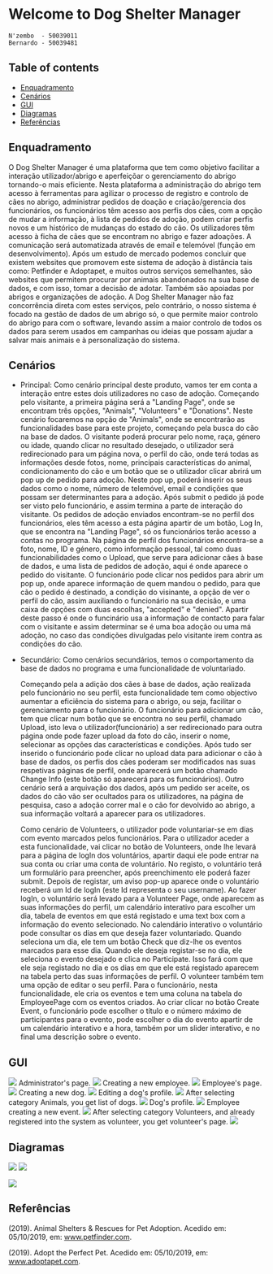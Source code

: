 # Welcome to Dog Shelter Manager

	N'zembo  - 50039011
	Bernardo - 50039481
	
## Table of contents

* [Enquadramento](#Enquadramento)
* [Cenários](#Cenários)
* [GUI](#GUI)
* [Diagramas](#Diagramas)
* [Referências](#Referências)	
	 
## Enquadramento
	
  O Dog Shelter Manager é uma plataforma que tem como objetivo facilitar a interação utilizador/abrigo e aperfeiçõar  o gerenciamento do abrigo tornando-o mais eficiente. Nesta plataforma a administração do abrigo tem acesso à ferramentas para agilizar o processo de registro e controlo de cães no abrigo, administrar pedidos de doação e criação/gerencia dos funcionários, os funcionários têm acesso aos perfis dos cães, com a opção de mudar a informação, à lista de pedidos de adoção, podem criar perfis novos e um histórico de mudanças do estado do cão. Os utilizadores têm acesso à ficha de cães que se encontram no abrigo e fazer adoações. A comunicação será automatizada  através de email e telemóvel (função em desenvolvimento).
Após um estudo de mercado podemos concluir que existem websites que promovem este sistema de adoção à distância tais como:
Petfinder e Adoptapet, e muitos outros serviços semelhantes, são websites que permitem procurar por animais abandonados na sua base de dados, e com isso, tomar a decisão de adotar. Também são apoiadas por abrigos e organizações de adoção. A Dog Shelter Manager não faz concorrência direta com estes serviços, pelo contrário, o nosso sistema é focado na gestão de dados de um abrigo só, o que permite maior controlo do abrigo para com o software, levando assim a maior controlo de todos os dados para serem usados em campanhas ou ideias que possam ajudar a salvar mais animais e à personalização do sistema.





## Cenários
* Principal:
	Como cenário principal deste produto, vamos ter em conta a interação entre estes dois utilizadores no caso de adoção. Começando pelo visitante, a primeira página será a "Landing Page", onde se encontram três opções, "Animals", "Volunteers" e "Donations". Neste cenário focaremos na opção de "Animals", onde se encontrarão as funcionalidades base para este projeto, começando pela busca do cão na base de dados. O visitante poderá procurar pelo nome, raça, género ou idade, quando clicar no resultado desejado, o utilizador será redirecionado para um página nova, o perfil do cão, onde terá todas as informações desde fotos, nome, princípais características do animal, condicionamento do cão e um botão que se o utilizador clicar abrirá um pop up de pedido para adoção. 
	Neste pop up, poderá inserir os seus dados como o nome, número de telemóvel, email e condições que possam ser determinantes para a adoção. Após submit o pedido já pode ser visto pelo funcionário, e assim termina a parte de interação do visitante. Os pedidos de adoção enviados encontram-se no perfil dos funcionários, eles têm acesso a esta página apartir de um botão, Log In, que se encontra na "Landing Page", só os funcionários terão acesso a contas no programa. Na página de perfil dos funcionários encontra-se a foto, nome, ID e género, como informação pessoal, tal como duas funcionabilidades como o Upload, que serve para adicionar cães à base de dados, e uma lista de pedidos de adoção, aqui é onde aparece o pedido do visitante. 
	O funcionário pode clicar nos pedidos para abrir um pop up, onde aparece informação de quem mandou o pedido, para que cão o pedido é destinado, a condição do visinante, a opção de ver o perfil do cão, assim auxiliando o funcionário na sua decisão, e uma caixa de opções com duas escolhas, "accepted" e "denied". Apartir deste passo é onde o funcinário usa a informação de contacto para falar com o visitante e assim determinar se é uma boa adoção ou uma má adoção, no caso das condições divulgadas pelo visitante irem contra as condições do cão.   
 
* Secundário:
	Como cenários secundários, temos o comportamento da base de dados no programa e uma funcionalidade de voluntariado.

	Começando pela a adição dos cães à base de dados, ação realizada pelo funcionário no seu perfil, esta funcionalidade tem como objectivo aumentar a eficiência do sistema para o abrigo, ou seja, facilitar o gerenciamento para o funcionário.
O funcionário para adicionar um cão, tem que clicar num botão que se encontra no seu perfil, chamado Upload, isto leva o utilizador(funcionário) a ser redirecionado para outra página onde pode fazer upload da foto do cão, inserir o nome, selecionar as opções das características e condições. Após tudo ser inserido o funcionário pode clicar no upload data para adicionar o cão à base de dados, os perfis dos cães poderam ser modificados nas suas respetivas páginas de perfil, onde aparecerá um botão chamado Change Info (este botão só aparecerá para os funcionários).
	Outro cenário será a arquivação dos dados, após um pedido ser aceite, os dados do cão vão ser ocultados para os utilizadores, na página de pesquisa, caso a adoção correr mal e o cão for devolvido ao abrigo, a sua informação voltará a aparecer para os utilizadores.
	
	Como cenário de Volunteers, o utilizador pode voluntariar-se em dias com evento marcados pelos funcionários.
Para o utilizador aceder a esta funcionalidade, vai clicar no botão de Volunteers, onde lhe levará para a página de logIn dos voluntários, apartir daqui ele pode entrar na sua conta ou criar uma conta de voluntário.
No registo, o voluntário terá um formulário para preencher, após preenchimento ele poderá fazer submit. Depois de registar, um aviso pop-up aparece onde o voluntário receberá um Id de logIn (este Id representa o seu username). Ao fazer logIn, o voluntário será levado para a Volunteer Page, onde aparecem as suas informações do perfil, um calendário interativo para escolher um dia, tabela de eventos em que está registado e uma text box com a informação do evento selecionado. No calendário interativo o voluntário pode consultar os dias em que deseja  fazer voluntariado. Quando seleciona um dia, ele tem um botão Check que diz-lhe os eventos marcados para esse dia. Quando ele deseja registar-se no dia, ele seleciona o evento desejado e clica no Participate. Isso fará com que ele seja registado no dia e os dias em que ele está registado aparecem na tabela perto das suas informações de perfil. O volunteer também tem uma opção de editar o seu perfil.
Para o funcionário, nesta funcionalidade, ele cria os eventos e tem uma coluna na tabela do EmployeePage com os eventos criados.
Ao criar clicar no botão Create Event, o funcionário pode escolher o título e o número máximo de participantes para o evento, pode escolher o dia do evento apartir de um calendário interativo e a hora, também por um slider interativo, e no final uma descrição sobre o evento.







## GUI
![](GUI/LandingPage.png)
Administrator's page.
![](GUI/AdminPage.PNG)
Creating a new employee.
![](GUI/CreateEmployee.PNG)
Employee's page.
![](GUI/EmployeePage.PNG)
Creating a new dog.
![](GUI/CreatDog.PNG)
Editing a dog's profile.
![](GUI/EditDog.PNG)
After selecting category Animals, you get list of dogs.
![](GUI/DogList.PNG)
Dog's profile.
![](GUI/DogProfile.PNG)
Employee creating a new event.
![](GUI/CreateEvent.PNG)
After selecting category Volunteers, and already registered into the system as volunteer, you get volunteer's page.
![](GUI/VolunteerPage.PNG)



	
## Diagramas
![](DiagramaER.PNG)
![](DiagramaClass.PNG)


![](DSM_Poster.png)


## Referências
(2019). Animal Shelters & Rescues for Pet Adoption. Acedido em: 05/10/2019, em: www.petfinder.com.

(2019). Adopt the Perfect Pet. Acedido em: 05/10/2019, em: www.adoptapet.com.




















